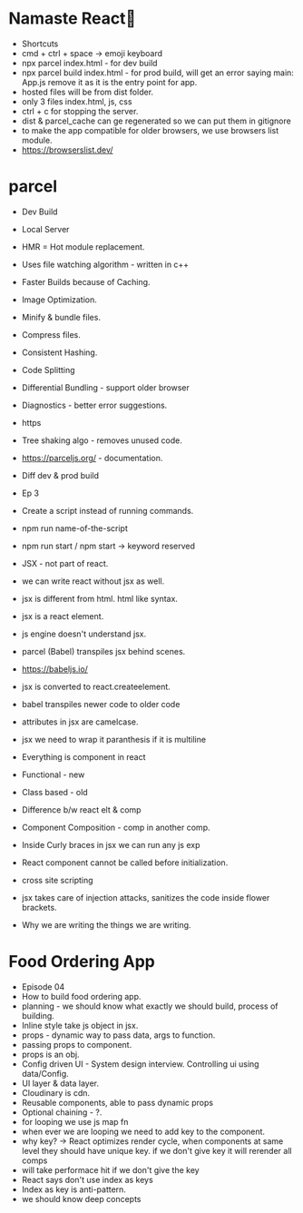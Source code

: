 # Namaste React🚀

- Shortcuts
- cmd + ctrl + space -> emoji keyboard
- npx parcel index.html - for dev build
- npx parcel build index.html - for prod build, will get an error saying main: App.js remove it as it is the entry point for app.
- hosted files will be from dist folder.
- only 3 files index.html, js, css
- ctrl + c for stopping the server.
- dist & parcel_cache can ge regenerated so we can put them in gitignore
- to make the app compatible for older browsers, we use browsers list module.
- https://browserslist.dev/

# parcel

- Dev Build
- Local Server
- HMR = Hot module replacement.
- Uses file watching algorithm - written in c++
- Faster Builds because of Caching.
- Image Optimization.
- Minify & bundle files.
- Compress files.
- Consistent Hashing.
- Code Splitting
- Differential Bundling - support older browser
- Diagnostics - better error suggestions.
- https
- Tree shaking algo - removes unused code.
- https://parceljs.org/ - documentation.
- Diff dev & prod build

- Ep 3
- Create a script instead of running commands.
- npm run name-of-the-script
- npm run start / npm start -> keyword reserved
- JSX - not part of react.
- we can write react without jsx as well.
- jsx is different from html. html like syntax.
- jsx is a react element.
- js engine doesn't understand jsx.
- parcel (Babel) transpiles jsx behind scenes.
- https://babeljs.io/
- jsx is converted to react.createelement.
- babel transpiles newer code to older code
- attributes in jsx are camelcase.
- jsx we need to wrap it paranthesis if it is multiline
- Everything is component in react
- Functional - new
- Class based - old
- Difference b/w react elt & comp
- Component Composition - comp in another comp.
- Inside Curly braces in jsx we can run any js exp
- React component cannot be called before initialization.
- cross site scripting
- jsx takes care of injection attacks, sanitizes the code inside flower brackets.
- Why we are writing the things we are writing.

# Food Ordering App

- Episode 04
- How to build food ordering app.
- planning - we should know what exactly we should build, process of building.
- Inline style take js object in jsx.
- props - dynamic way to pass data, args to function.
- passing props to component.
- props is an obj.
- Config driven UI - System design interview. Controlling ui using data/Config.
- UI layer & data layer.
- Cloudinary is cdn.
- Reusable components, able to pass dynamic props
- Optional chaining - ?.
- for looping we use js map fn
- when ever we are looping we need to add key to the component.
- why key? -> React optimizes render cycle, when components at same level they should have unique key. if we don't give key it will rerender all comps
- will take performace hit if we don't give the key
- React says don't use index as keys
- Index as key is anti-pattern.
- we should know deep concepts
